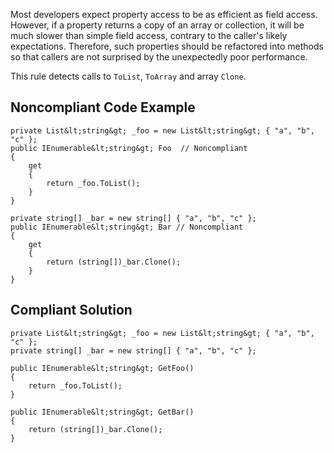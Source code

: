 
Most developers expect property access to be as efficient as field access. However, if a property returns a copy of an array or collection, it will be much slower than simple field access, contrary to the caller's likely expectations. Therefore, such properties should be refactored into methods so that callers are not surprised by the unexpectedly poor performance.

This rule detects calls to `ToList`, `ToArray` and array `Clone`.

## Noncompliant Code Example


    private List&lt;string&gt; _foo = new List&lt;string&gt; { "a", "b", "c" };
    public IEnumerable&lt;string&gt; Foo  // Noncompliant
    {
        get
        {
            return _foo.ToList();
        }
    }
    
    private string[] _bar = new string[] { "a", "b", "c" };
    public IEnumerable&lt;string&gt; Bar // Noncompliant
    {
        get
        {
            return (string[])_bar.Clone();
        }
    }


## Compliant Solution


    private List&lt;string&gt; _foo = new List&lt;string&gt; { "a", "b", "c" };
    private string[] _bar = new string[] { "a", "b", "c" };
    
    public IEnumerable&lt;string&gt; GetFoo()
    {
        return _foo.ToList();
    }
    
    public IEnumerable&lt;string&gt; GetBar()
    {
        return (string[])_bar.Clone();
    }

